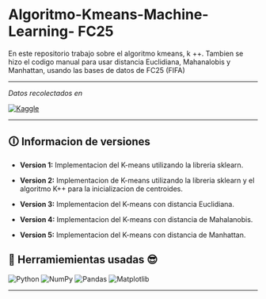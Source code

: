 # Algoritmo-Kmeans-Machine-Learning- FC25
En este repositorio trabajo sobre el algoritmo kmeans, k ++. Tambien se hizo el codigo manual para usar distancia Euclidiana, Mahanalobis y Manhattan, usando las bases de datos de FC25 (FIFA)
***
*Datos recolectados en*

 [![Kaggle](https://img.shields.io/badge/Kaggle-035a7d?style=for-the-badge&logo=kaggle&logoColor=white)](https://www.kaggle.com/datasets/nyagami/ea-sports-fc-25-database-ratings-and-stats)


***
## 🛈 Informacion de versiones 
- **Version 1:** Implementacion del K-means utilizando la libreria
sklearn.
- **Version 2:** Implementacion de K-means utilizando la libreria
sklearn y el algoritmo K++ para la inicializacion de centroides.

- **Version 3:** Implementacion del K-means con distancia Euclidiana.

- **Version 4:** Implementacion del K-means con distancia de Mahalanobis.

- **Version 5:** Implementacion del K-means con distancia de Manhattan.

## 🔩 Herramiemientas usadas 😎

![Python](https://img.shields.io/badge/python-3670A0?style=for-the-badge&logo=python&logoColor=ffdd54)
![NumPy](https://img.shields.io/badge/numpy-%23013243.svg?style=for-the-badge&logo=numpy&logoColor=white)
![Pandas](https://img.shields.io/badge/pandas-%23150458.svg?style=for-the-badge&logo=pandas&logoColor=white)
![Matplotlib](https://img.shields.io/badge/Matplotlib-%23ffffff.svg?style=for-the-badge&logo=Matplotlib&logoColor=black)

***
